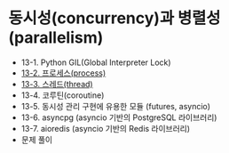 # 동시성(concurrency)과 병렬성(parallelism)
- 13-1. Python GIL(Global Interpreter Lock)
- [13-2. 프로세스(process)](13_2/contents.md)
- [13-3. 스레드(thread)](13_3/contents.md)
- 13-4. 코루틴(coroutine)
- 13-5. 동시성 관리 구현에 유용한 모듈 (futures, asyncio)
- 13-6. asyncpg (asyncio 기반의 PostgreSQL 라이브러리)
- 13-7. aioredis (asyncio 기반의 Redis 라이브러리)
- 문제 풀이
